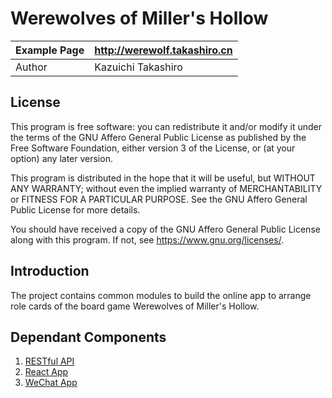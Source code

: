 Werewolves of Miller's Hollow
==========

| Example Page |    http://werewolf.takashiro.cn       |
|--------------|---------------------------------------|
| Author       |           Kazuichi Takashiro          |


License
-------
This program is free software: you can redistribute it and/or modify
it under the terms of the GNU Affero General Public License as
published by the Free Software Foundation, either version 3 of the
License, or (at your option) any later version.

This program is distributed in the hope that it will be useful,
but WITHOUT ANY WARRANTY; without even the implied warranty of
MERCHANTABILITY or FITNESS FOR A PARTICULAR PURPOSE.  See the
GNU Affero General Public License for more details.

You should have received a copy of the GNU Affero General Public License
along with this program. If not, see <https://www.gnu.org/licenses/>.

Introduction
------------

The project contains common modules to build the online app to arrange role cards of the board game Werewolves of Miller's Hollow.

Dependant Components
-------------------
1. [RESTful API](https://github.com/takashiro/asmodee-werewolf-server)
1. [React App](https://github.com/takashiro/asmodee-werewolf-react)
1. [WeChat App](https://github.com/takashiro/asmodee-werewolf-wechat)
